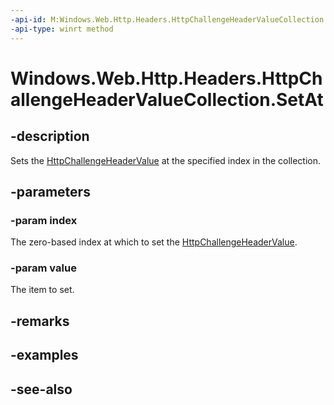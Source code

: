 ```yaml
---
-api-id: M:Windows.Web.Http.Headers.HttpChallengeHeaderValueCollection.SetAt(System.UInt32,Windows.Web.Http.Headers.HttpChallengeHeaderValue)
-api-type: winrt method
---
```


<!-- Method syntax
public void SetAt(System.UInt32 index, Windows.Web.Http.Headers.HttpChallengeHeaderValue value)
-->

# Windows.Web.Http.Headers.HttpChallengeHeaderValueCollection.SetAt

## -description
Sets the [HttpChallengeHeaderValue](httpchallengeheadervalue.md) at the specified index in the collection.

## -parameters
### -param index
The zero-based index at which to set the [HttpChallengeHeaderValue](httpchallengeheadervalue.md).

### -param value
The item to set.

## -remarks

## -examples

## -see-also
